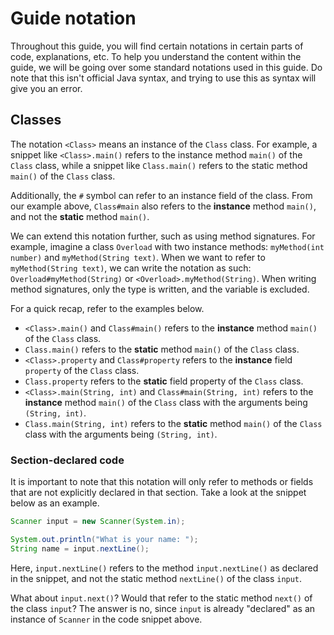 # Guide notation

Throughout this guide, you will find certain notations in certain parts of code, explanations, etc. To help you understand the content within the guide, we will be going over some standard notations used in this guide. Do note that this isn't official Java syntax, and trying to use this as syntax will give you an error.

## Classes

The notation `<Class>` means an instance of the `Class` class. For example, a snippet like `<Class>.main()` refers to the instance method `main()` of the `Class` class, while a snippet like `Class.main()` refers to the static method `main()` of the `Class` class.

Additionally, the `#` symbol can refer to an instance field of the class. From our example above, `Class#main` also refers to the **instance** method `main()`, and not the **static** method `main()`.

We can extend this notation further, such as using method signatures. For example, imagine a class `Overload` with two instance methods: `myMethod(int number)` and `myMethod(String text)`. When we want to refer to `myMethod(String text)`, we can write the notation as such: `Overload#myMethod(String)` or `<Overload>.myMethod(String)`. When writing method signatures, only the type is written, and the variable is excluded.

For a quick recap, refer to the examples below.
- `<Class>.main()` and `Class#main()` refers to the **instance** method `main()` of the `Class` class.
- `Class.main()` refers to the **static** method `main()` of the `Class` class.
- `<Class>.property` and `Class#property` refers to the **instance** field `property` of the `Class` class.
- `Class.property` refers to the **static** field property of the `Class` class.
- `<Class>.main(String, int)` and `Class#main(String, int)` refers to the **instance** method `main()` of the `Class` class with the arguments being `(String, int)`.
- `Class.main(String, int)` refers to the **static** method `main()` of the `Class` class with the arguments being `(String, int)`.

### Section-declared code

It is important to note that this notation will only refer to methods or fields that are not explicitly declared in that section. Take a look at the snippet below as an example.
```java
Scanner input = new Scanner(System.in);

System.out.println("What is your name: ");
String name = input.nextLine();
```
Here, `input.nextLine()` refers to the method `input.nextLine()` as declared in the snippet, and not the static method `nextLine()` of the class `input`.

What about `input.next()`? Would that refer to the static method `next()` of the class `input`? The answer is no, since `input` is already "declared" as an instance of `Scanner` in the code snippet above. 